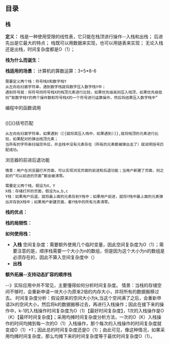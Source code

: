 ## 目录


### 栈

**定义：**
栈是一种使用受限的线性表，它只能在栈顶进行操作--入栈和出栈；
后进先出是它最大的特点；
栈既可以用数据来实现，也可以用链表来实现；
无论入栈还是出栈，时间复杂度都是O（1）；

**栈为什么而诞生：**


**栈适用的场景：**
计算机的算数运算：3+5*8-6
```
需要定义两个栈：符号栈X和数字栈Y
从左向右扫面字符串，遇到数字栈就将数字压入数字栈Y中；
遇到符号就：将符号同符号栈X的栈顶元素进行比较，如果优先级高则压入栈顶，如果优先级低则“取数字栈Y的两个操作数和符号栈X的一个符号进行运算操作，然后将结果压入数字栈中”
```
编程中的函数调用
```

```
()[]{}括号匹配
```
从左向右扫面字符串，如果遇到（[{就将其压入栈中，如果遇到)]},就将栈顶的元素进行比较，如果配对的弹出栈顶元素；
当所有的字符串扫描完毕后，并且栈中没有元素存在（所有的元素都被弹出去了）就说明括号匹配成功。
```
浏览器的前进后退功能
```
情景：用户在浏览器打开页面，可以实现浏览页面的前进和后退功能；当用户新建了页面，则之前的“可以前进的页面”都会被清零。

需要定义两个栈，假设为X，Y
X栈：存储打开的页面，假设为a,b,c
Y栈：如果用户后退，就将最上面的元素存到Y栈中；如果用户前进，就将Y栈中最上面的元素弹出并存到X栈中；如果用户新建页面，着Y栈中的所有元素清零。

```

**栈的优点：**

**栈的局限性：**

**如何使用栈：**
- **入栈**
	空间复杂度：需要额外使用几个临时变量，因此空间复杂度为O（1）；需要注意的是，顺序栈需要一个大小为n的数组，但是因为这个大小为n的数组是必须存在的，因此不算入空间复杂度中（）
- **出栈**

**额外拓展--支持动态扩容的顺序栈**
	
--》实际应用中并不常见，主要懂得如何分析时间复杂度。
情景：当栈的存储空间不够时，会重新申请一块大小为原来2倍的内存大小，并将所有的数据搬移过去。
时间复杂度分析：假设原来的空间大小为k,当这个空间满了之后，会重新申请2k的空间大小，然后将k的数据搬移过去，再进行入栈操作；因此在接下来的操作中，k-1的入栈操作时间复杂度为O（1）【最好时间复杂度】，1次的入栈操作是O（K）【最坏时间复杂度】；采用均摊时间复杂度分析方法，一次的O（K）入栈操作的时间均摊到每一次的O（1）入栈操作，那个每次的入栈操作的时间复杂度就变成O（1）+1；因此总的时间复杂度还是O（1）；由此可见，像这种情况，如果采用均摊时间复杂度，那么均摊下来的时间复杂度等于最优时间复杂度O（1）。